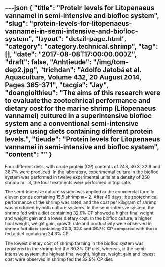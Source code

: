 ---json
{
    "title": "Protein levels for Litopenaeus vannamei in semi-intensive and biofloc system",
    "slug": "protein-levels-for-litopenaeus-vannamei-in-semi-intensive-and-biofloc-system",
    "layout": "detail-page.html",
    "category": "category.technical.shrimp",
    "tag": [],
    "date": "2017-08-08T17:00:00.000Z",
    "draft": false,
    "Anhtieude": "/img/tom-dep2.jpg",
    "trichdan": "Adolfo Jatobá et al. Aquaculture, Volume 432, 20 August 2014, Pages 365–371",
    "tacgia": "Jay",
    "doangioithieu": "The aims of this research were to evaluate the zootechnical performance and dietary cost for the marine shrimp (Litopenaeus vannamei) cultured in a superintensive biofloc system and a conventional semi-intensive system using diets containing different protein levels.",
    "tieude": "Protein levels for Litopenaeus vannamei in semi-intensive and biofloc system",
    "__content__": ""
}
---
<p><span style="font-size:14px">Four different diets, with crude protein (CP) contents of 24.3, 30.3, 32.9 and 36.7% were produced. In the laboratory, experimental culture in the biofloc system was performed in twelve experimental units at a density of 250 shrimp m&minus; 3, the four treatments were performed in triplicate. </span></p>

<p><span style="font-size:14px">The semi-intensive culture system was applied at the commercial farm in eleven ponds containing 15.5 shrimp m&minus; 2. After 49 days, the zootechnical performance of the shrimp was rated, and the cost per kilogram of shrimp was produced by both culture systems. In the semi-intensive system, the shrimp fed with a diet containing 32.9% CP showed a higher final weight and weight gain and a lower dietary cost. In the biofloc culture, a higher final weight, weight gain, growth rate and productivity were observed in shrimp fed diets containing 30.3, 32.9 and 36.7% CP compared with those fed a diet containing 24.3% CP. </span></p>

<p><span style="font-size:14px">The lowest dietary cost of shrimp farming in the biofloc system was registered in the shrimp fed the 30.3% CP diet, whereas, in the semi-intensive system, the highest final weight, highest weight gain and lowest cost were observed in shrimp fed the 32.9% CP diet.</span></p>
